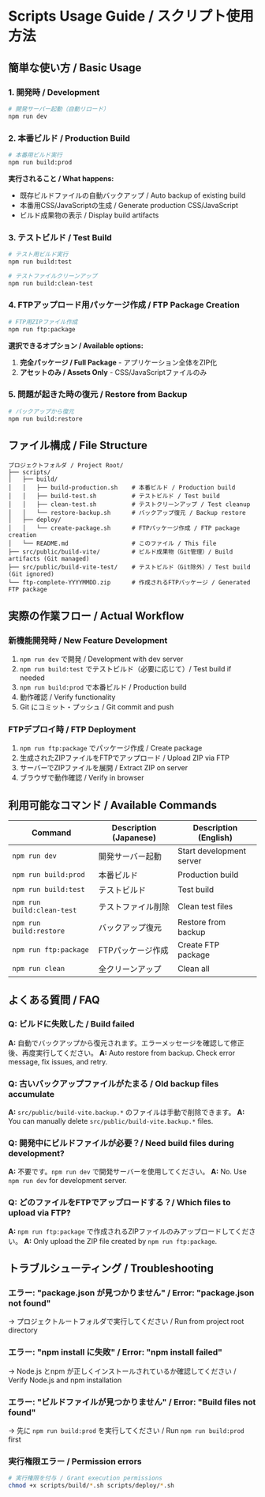 # Scripts Usage Guide / スクリプト使用方法

## 簡単な使い方 / Basic Usage

### 1. 開発時 / Development
```bash
# 開発サーバー起動（自動リロード）
npm run dev
```

### 2. 本番ビルド / Production Build
```bash
# 本番用ビルド実行
npm run build:prod
```

**実行されること / What happens:**
- 既存ビルドファイルの自動バックアップ / Auto backup of existing build
- 本番用CSS/JavaScriptの生成 / Generate production CSS/JavaScript
- ビルド成果物の表示 / Display build artifacts

### 3. テストビルド / Test Build
```bash
# テスト用ビルド実行
npm run build:test

# テストファイルクリーンアップ
npm run build:clean-test
```

### 4. FTPアップロード用パッケージ作成 / FTP Package Creation
```bash
# FTP用ZIPファイル作成
npm run ftp:package
```

**選択できるオプション / Available options:**
1. **完全パッケージ / Full Package** - アプリケーション全体をZIP化
2. **アセットのみ / Assets Only** - CSS/JavaScriptファイルのみ

### 5. 問題が起きた時の復元 / Restore from Backup
```bash
# バックアップから復元
npm run build:restore
```

## ファイル構成 / File Structure

```
プロジェクトフォルダ / Project Root/
├── scripts/
│   ├── build/
│   │   ├── build-production.sh    # 本番ビルド / Production build
│   │   ├── build-test.sh          # テストビルド / Test build
│   │   ├── clean-test.sh          # テストクリーンアップ / Test cleanup
│   │   └── restore-backup.sh      # バックアップ復元 / Backup restore
│   ├── deploy/
│   │   └── create-package.sh      # FTPパッケージ作成 / FTP package creation
│   └── README.md                  # このファイル / This file
├── src/public/build-vite/         # ビルド成果物（Git管理）/ Build artifacts (Git managed)
├── src/public/build-vite-test/    # テストビルド（Git除外）/ Test build (Git ignored)
└── ftp-complete-YYYYMMDD.zip      # 作成されるFTPパッケージ / Generated FTP package
```

## 実際の作業フロー / Actual Workflow

### 新機能開発時 / New Feature Development
1. `npm run dev` で開発 / Development with dev server
2. `npm run build:test` でテストビルド（必要に応じて）/ Test build if needed
3. `npm run build:prod` で本番ビルド / Production build
4. 動作確認 / Verify functionality
5. Git にコミット・プッシュ / Git commit and push

### FTPデプロイ時 / FTP Deployment
1. `npm run ftp:package` でパッケージ作成 / Create package
2. 生成されたZIPファイルをFTPでアップロード / Upload ZIP via FTP
3. サーバーでZIPファイルを展開 / Extract ZIP on server
4. ブラウザで動作確認 / Verify in browser

## 利用可能なコマンド / Available Commands

| Command | Description (Japanese) | Description (English) |
|---------|----------------------|----------------------|
| `npm run dev` | 開発サーバー起動 | Start development server |
| `npm run build:prod` | 本番ビルド | Production build |
| `npm run build:test` | テストビルド | Test build |
| `npm run build:clean-test` | テストファイル削除 | Clean test files |
| `npm run build:restore` | バックアップ復元 | Restore from backup |
| `npm run ftp:package` | FTPパッケージ作成 | Create FTP package |
| `npm run clean` | 全クリーンアップ | Clean all |

## よくある質問 / FAQ

### Q: ビルドに失敗した / Build failed
**A:** 自動でバックアップから復元されます。エラーメッセージを確認して修正後、再度実行してください。
**A:** Auto restore from backup. Check error message, fix issues, and retry.

### Q: 古いバックアップファイルがたまる / Old backup files accumulate
**A:** `src/public/build-vite.backup.*` のファイルは手動で削除できます。
**A:** You can manually delete `src/public/build-vite.backup.*` files.

### Q: 開発中にビルドファイルが必要？/ Need build files during development?
**A:** 不要です。`npm run dev` で開発サーバーを使用してください。
**A:** No. Use `npm run dev` for development server.

### Q: どのファイルをFTPでアップロードする？/ Which files to upload via FTP?
**A:** `npm run ftp:package` で作成されるZIPファイルのみアップロードしてください。
**A:** Only upload the ZIP file created by `npm run ftp:package`.

## トラブルシューティング / Troubleshooting

### エラー: "package.json が見つかりません" / Error: "package.json not found"
→ プロジェクトルートフォルダで実行してください / Run from project root directory

### エラー: "npm install に失敗" / Error: "npm install failed"
→ Node.js とnpm が正しくインストールされているか確認してください / Verify Node.js and npm installation

### エラー: "ビルドファイルが見つかりません" / Error: "Build files not found"
→ 先に `npm run build:prod` を実行してください / Run `npm run build:prod` first

### 実行権限エラー / Permission errors
```bash
# 実行権限を付与 / Grant execution permissions
chmod +x scripts/build/*.sh scripts/deploy/*.sh
```